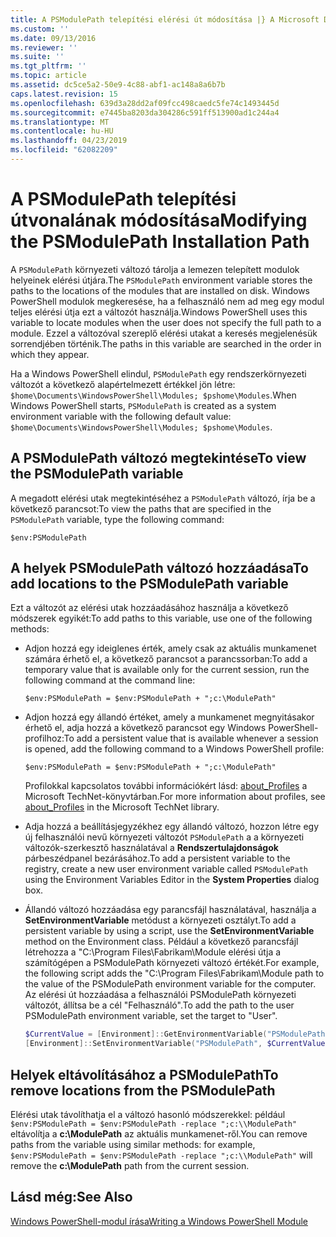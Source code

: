 ```yaml
---
title: A PSModulePath telepítési elérési út módosítása |} A Microsoft Docs
ms.custom: ''
ms.date: 09/13/2016
ms.reviewer: ''
ms.suite: ''
ms.tgt_pltfrm: ''
ms.topic: article
ms.assetid: dc5ce5a2-50e9-4c88-abf1-ac148a8a6b7b
caps.latest.revision: 15
ms.openlocfilehash: 639d3a28dd2af09fcc498caedc5fe74c1493445d
ms.sourcegitcommit: e7445ba8203da304286c591ff513900ad1c244a4
ms.translationtype: MT
ms.contentlocale: hu-HU
ms.lasthandoff: 04/23/2019
ms.locfileid: "62082209"
---
```

# <a name="modifying-the-psmodulepath-installation-path"></a><span data-ttu-id="d088f-102">A PSModulePath telepítési útvonalának módosítása</span><span class="sxs-lookup"><span data-stu-id="d088f-102">Modifying the PSModulePath Installation Path</span></span>

<span data-ttu-id="d088f-103">A `PSModulePath` környezeti változó tárolja a lemezen telepített modulok helyeinek elérési útjára.</span><span class="sxs-lookup"><span data-stu-id="d088f-103">The `PSModulePath` environment variable stores the paths to the locations of the modules that are installed on disk.</span></span> <span data-ttu-id="d088f-104">Windows PowerShell modulok megkeresése, ha a felhasználó nem ad meg egy modul teljes elérési útja ezt a változót használja.</span><span class="sxs-lookup"><span data-stu-id="d088f-104">Windows PowerShell uses this variable to locate modules when the user does not specify the full path to a module.</span></span> <span data-ttu-id="d088f-105">Ezzel a változóval szereplő elérési utakat a keresés megjelenésük sorrendjében történik.</span><span class="sxs-lookup"><span data-stu-id="d088f-105">The paths in this variable are searched in the order in which they appear.</span></span>

<span data-ttu-id="d088f-106">Ha a Windows PowerShell elindul, `PSModulePath` egy rendszerkörnyezeti változót a következő alapértelmezett értékkel jön létre: `$home\Documents\WindowsPowerShell\Modules; $pshome\Modules`.</span><span class="sxs-lookup"><span data-stu-id="d088f-106">When Windows PowerShell starts, `PSModulePath` is created as a system environment variable with the following default value: `$home\Documents\WindowsPowerShell\Modules; $pshome\Modules`.</span></span>

## <a name="to-view-the-psmodulepath-variable"></a><span data-ttu-id="d088f-107">A PSModulePath változó megtekintése</span><span class="sxs-lookup"><span data-stu-id="d088f-107">To view the PSModulePath variable</span></span>

<span data-ttu-id="d088f-108">A megadott elérési utak megtekintéséhez a `PSModulePath` változó, írja be a következő parancsot:</span><span class="sxs-lookup"><span data-stu-id="d088f-108">To view the paths that are specified in the `PSModulePath` variable, type the following command:</span></span>

`$env:PSModulePath`

## <a name="to-add-locations-to-the-psmodulepath-variable"></a><span data-ttu-id="d088f-109">A helyek PSModulePath változó hozzáadása</span><span class="sxs-lookup"><span data-stu-id="d088f-109">To add locations to the PSModulePath variable</span></span>

<span data-ttu-id="d088f-110">Ezt a változót az elérési utak hozzáadásához használja a következő módszerek egyikét:</span><span class="sxs-lookup"><span data-stu-id="d088f-110">To add paths to this variable, use one of the following methods:</span></span>

- <span data-ttu-id="d088f-111">Adjon hozzá egy ideiglenes érték, amely csak az aktuális munkamenet számára érhető el, a következő parancsot a parancssorban:</span><span class="sxs-lookup"><span data-stu-id="d088f-111">To add a temporary value that is available only for the current session, run the following command at the command line:</span></span>

  `$env:PSModulePath = $env:PSModulePath + ";c:\ModulePath"`

- <span data-ttu-id="d088f-112">Adjon hozzá egy állandó értéket, amely a munkamenet megnyitásakor érhető el, adja hozzá a következő parancsot egy Windows PowerShell-profilhoz:</span><span class="sxs-lookup"><span data-stu-id="d088f-112">To add a persistent value that is available whenever a session is opened, add the following command to a Windows PowerShell profile:</span></span>

  `$env:PSModulePath = $env:PSModulePath + ";c:\ModulePath"`

  <span data-ttu-id="d088f-113">Profilokkal kapcsolatos további információkért lásd: [about_Profiles](/powershell/module/microsoft.powershell.core/about/about_profiles) a Microsoft TechNet-könyvtárban.</span><span class="sxs-lookup"><span data-stu-id="d088f-113">For more information about profiles, see [about_Profiles](/powershell/module/microsoft.powershell.core/about/about_profiles) in the Microsoft TechNet library.</span></span>

- <span data-ttu-id="d088f-114">Adja hozzá a beállításjegyzékhez egy állandó változó, hozzon létre egy új felhasználói nevű környezeti változót `PSModulePath` a a környezeti változók-szerkesztő használatával a **Rendszertulajdonságok** párbeszédpanel bezárásához.</span><span class="sxs-lookup"><span data-stu-id="d088f-114">To add a persistent variable to the registry, create a new user environment variable called `PSModulePath` using the Environment Variables Editor in the **System Properties** dialog box.</span></span>

- <span data-ttu-id="d088f-115">Állandó változó hozzáadása egy parancsfájl használatával, használja a **SetEnvironmentVariable** metódust a környezeti osztályt.</span><span class="sxs-lookup"><span data-stu-id="d088f-115">To add a persistent variable by using a script, use the **SetEnvironmentVariable** method on the Environment class.</span></span> <span data-ttu-id="d088f-116">Például a következő parancsfájl létrehozza a "C:\Program Files\Fabrikam\Module elérési útja a számítógépen a PSModulePath környezeti változó értékét.</span><span class="sxs-lookup"><span data-stu-id="d088f-116">For example, the following script adds the "C:\Program Files\Fabrikam\Module path to the value of the PSModulePath environment variable for the computer.</span></span> <span data-ttu-id="d088f-117">Az elérési út hozzáadása a felhasználói PSModulePath környezeti változót, állítsa be a cél "Felhasználó".</span><span class="sxs-lookup"><span data-stu-id="d088f-117">To add the path to the user PSModulePath environment variable, set the target to "User".</span></span>

  ```powershell
  $CurrentValue = [Environment]::GetEnvironmentVariable("PSModulePath", "Machine")
  [Environment]::SetEnvironmentVariable("PSModulePath", $CurrentValue + ";C:\Program Files\Fabrikam\Modules", "Machine")

  ```

## <a name="to-remove-locations-from-the-psmodulepath"></a><span data-ttu-id="d088f-118">Helyek eltávolításához a PSModulePath</span><span class="sxs-lookup"><span data-stu-id="d088f-118">To remove locations from the PSModulePath</span></span>

<span data-ttu-id="d088f-119">Elérési utak távolíthatja el a változó hasonló módszerekkel: például `$env:PSModulePath = $env:PSModulePath -replace ";c:\\ModulePath"` eltávolítja a **c:\ModulePath** az aktuális munkamenet-ről.</span><span class="sxs-lookup"><span data-stu-id="d088f-119">You can remove paths from the variable using similar methods: for example, `$env:PSModulePath = $env:PSModulePath -replace ";c:\\ModulePath"` will remove the **c:\ModulePath** path from the current session.</span></span>

## <a name="see-also"></a><span data-ttu-id="d088f-120">Lásd még:</span><span class="sxs-lookup"><span data-stu-id="d088f-120">See Also</span></span>

[<span data-ttu-id="d088f-121">Windows PowerShell-modul írása</span><span class="sxs-lookup"><span data-stu-id="d088f-121">Writing a Windows PowerShell Module</span></span>](./writing-a-windows-powershell-module.md)
